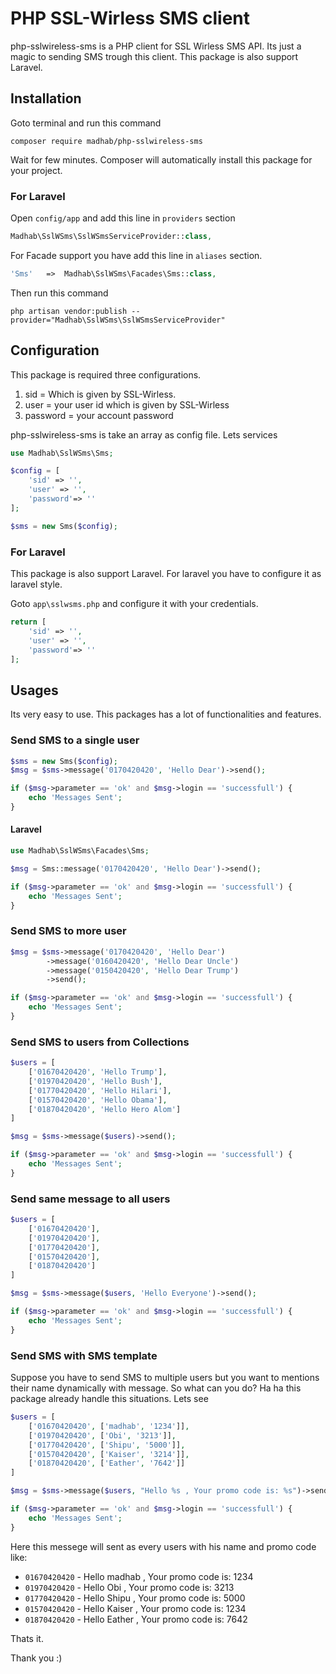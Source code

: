 # PHP SSL-Wirless SMS client

php-sslwireless-sms is a PHP client for SSL Wirless SMS API. Its just a magic to sending SMS trough this client. This package is also support Laravel.

## Installation

Goto terminal and run this command

```shell
composer require madhab/php-sslwireless-sms
```

Wait for few minutes. Composer will automatically install this package for your project.

### For Laravel

Open `config/app` and add this line in `providers` section

```php
Madhab\SslWSms\SslWSmsServiceProvider::class,
```

For Facade support you have add this line in `aliases` section.

```php
'Sms'   =>  Madhab\SslWSms\Facades\Sms::class,
```

Then run this command

```shell
php artisan vendor:publish --provider="Madhab\SslWSms\SslWSmsServiceProvider"
```


## Configuration

This package is required three configurations.

1. sid = Which is given by SSL-Wirless.
2. user = your user id which is given by SSL-Wirless
3. password = your account password

php-sslwireless-sms is take an array as config file. Lets services

```php
use Madhab\SslWSms\Sms;

$config = [
    'sid' => '',
    'user' => '',
    'password'=> ''
];

$sms = new Sms($config);
```
### For Laravel

This package is also support Laravel. For laravel you have to configure it as laravel style.

Goto `app\sslwsms.php` and configure it with your credentials.

```php
return [
    'sid' => '',
    'user' => '',
    'password'=> ''
];
```

## Usages

Its very easy to use. This packages has a lot of functionalities and features.


### Send SMS to a single user

```php
$sms = new Sms($config);
$msg = $sms->message('0170420420', 'Hello Dear')->send();

if ($msg->parameter == 'ok' and $msg->login == 'successfull') {
    echo 'Messages Sent';
}
```

#### Laravel

```php
use Madhab\SslWSms\Facades\Sms;

$msg = Sms::message('0170420420', 'Hello Dear')->send();

if ($msg->parameter == 'ok' and $msg->login == 'successfull') {
    echo 'Messages Sent';
}
```

### Send SMS to more user

```php
$msg = $sms->message('0170420420', 'Hello Dear')
        ->message('0160420420', 'Hello Dear Uncle')
        ->message('0150420420', 'Hello Dear Trump')
        ->send();

if ($msg->parameter == 'ok' and $msg->login == 'successfull') {
    echo 'Messages Sent';
}
```
### Send SMS to users from Collections

```php
$users = [
    ['01670420420', 'Hello Trump'],
    ['01970420420', 'Hello Bush'],
    ['01770420420', 'Hello Hilari'],
    ['01570420420', 'Hello Obama'],
    ['01870420420', 'Hello Hero Alom']
]

$msg = $sms->message($users)->send();

if ($msg->parameter == 'ok' and $msg->login == 'successfull') {
    echo 'Messages Sent';
}
```

### Send same message to all users

```php
$users = [
    ['01670420420'],
    ['01970420420'],
    ['01770420420'],
    ['01570420420'],
    ['01870420420']
]

$msg = $sms->message($users, 'Hello Everyone')->send();

if ($msg->parameter == 'ok' and $msg->login == 'successfull') {
    echo 'Messages Sent';
}
```


### Send SMS with SMS template

Suppose you have to send SMS to multiple users but you want to mentions their name dynamically with message. So what can you do? Ha ha this package already handle this situations. Lets see

```php
$users = [
    ['01670420420', ['madhab', '1234']],
    ['01970420420', ['Obi', '3213']],
    ['01770420420', ['Shipu', '5000']],
    ['01570420420', ['Kaiser', '3214']],
    ['01870420420', ['Eather', '7642']]
]

$msg = $sms->message($users, "Hello %s , Your promo code is: %s")->send();

if ($msg->parameter == 'ok' and $msg->login == 'successfull') {
    echo 'Messages Sent';
}
```

Here this messege will sent as every users with his name and promo code like:

- `01670420420`  -    Hello madhab , Your promo code is: 1234
- `01970420420`  -    Hello Obi , Your promo code is: 3213
- `01770420420`  -    Hello Shipu , Your promo code is: 5000
- `01570420420`  -    Hello Kaiser , Your promo code is: 1234
- `01870420420`  -    Hello Eather , Your promo code is: 7642

Thats it.

Thank you :)
